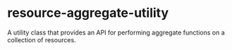 # resource-aggregate-utility
A utility class that provides an API for performing aggregate functions on a collection of resources.
